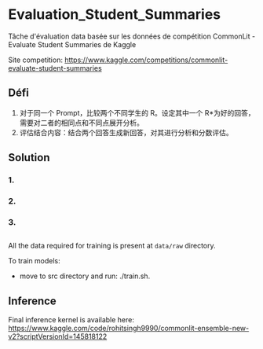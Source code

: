 # Evaluation_Student_Summaries
Tâche d'évaluation data basée sur les données de compétition CommonLit - Evaluate Student Summaries de Kaggle



Site competition: https://www.kaggle.com/competitions/commonlit-evaluate-student-summaries



## Défi

1. 对于同一个 Prompt，比较两个不同学生的 R。设定其中一个 R*为好的回答，需要对二者的相同点和不同点展开分析。
2. 评估结合内容：结合两个回答生成新回答，对其进行分析和分数评估。





## Solution



### 1. 





### 2. 





### 3. 

















## 

All the data required for training is present at `data/raw` directory.

To train models:

- move to src directory and run: ./train.sh.

## Inference

Final inference kernel is available here: https://www.kaggle.com/code/rohitsingh9990/commonlit-ensemble-new-v2?scriptVersionId=145818122
